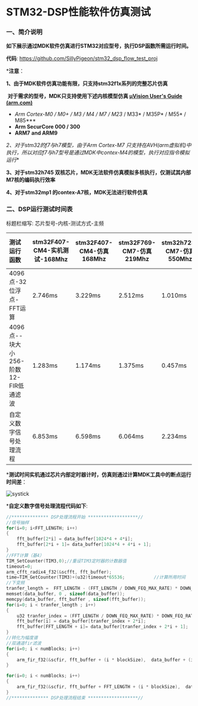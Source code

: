 # STM32-DSP性能软件仿真测试

### 一、简介说明

**如下展示通过MDK软件仿真进行STM32对应型号，执行DSP函数所需运行时间。**

**代码**: https://github.com/SillyPigeon/stm32_dsp_flow_test_proj

***注意**：

**1、由于MDK软件仿真功能有限，只支持stm32f1x系列的完整芯片仿真**

​      **对于需求的型号，MDK只支持使用下述内核模型仿真 [µVision User's Guide (arm.com)](https://developer.arm.com/documentation/101407/0538/Simulation)**

- **Arm Cortex-M0 / M0+ / M3 / M4 / M7* / M23* / M33* / M35P* / M55* / M85***
- **Arm SecurCore 000 / 300**
- **ARM7** **and ARM9**

**2、对于stm32的f7与h7模型，由于Arm Cortex-M7* 只支持在AVH(arm虚拟机)中执行，所以对应f7与h7型号是通过MDK中contex-M4的模型，执行对应指令模拟运行**

**3、对于stm32h745 双核芯片，MDK无法软件仿真模拟多核执行，仅测试其内部M7核的编码执行效率**

**4、对于stm32mp1 的contex-A7核，MDK无法进行软件仿真**

### 二、DSP运行测试时间表

标题栏缩写: 芯片型号-内核-测试方式-主频

| 测试运行函数                         | stm32F407-CM4-实机测试-168Mhz | stm32F407-CM4-仿真168Mhz | stm32F769-CM7-仿真219Mhz | stm32h723-CM7-仿真550Mhz | stm32h745-Main-CM7-仿真-480Mhz | Cortex-M7-虚拟机-25Mhz | stm32mp151-A7-1Ghz |
| :----------------------------------- | ----------------------------- | ------------------------ | ------------------------ | ------------------------ | ------------------------------ | ---------------------- | ------------------ |
| 4096点-32位浮点-FFT运算              | 2.746ms                       | 3.229ms                  | 2.512ms                  | 1.010ms                  | 1.130ms                        | 41.670ms               | 不支持软件仿真     |
| 4096点--块大小256-阶数12-FIR低通滤波 | 1.283ms                       | 1.174ms                  | 1.375ms                  | 0.457ms                  | 0.399ms                        | 18.743ms               | 不支持软件仿真     |
| 自定义数字信号处理流程               | 6.853ms                       | 6.598ms                  | 6.064ms                  | 2.234ms                  | 2.285ms                        | 86.630ms               | 不支持软件仿真     |

***测试时间实机通过芯片内部定时器计时，仿真则通过计算MDK工具中的断点运行时间差**：

![systick](F:\Develop_Projs\labs_projs\water_phone_proj\stm32_dsp_flow_test_proj\systick.png)

***自定义数字信号处理流程代码如下**:

```c
//************** DSP处理流程开始 *******************//
//信号抽样
for(i=0; i<FFT_LENGTH; i++)
{
    fft_buffer[2*i] = data_buffer[1024*4 + 4*i];
    fft_buffer[2*i + 1]= data_buffer[1024*4 + 4*i + 1];
}
//FFT计算（基4）
TIM_SetCounter(TIM3,0);//重设TIM3定时器的计数器值
timeout=0;
arm_cfft_radix4_f32(&scfft, fft_buffer);	
time=TIM_GetCounter(TIM3)+(u32)timeout*65536; 			//计算所用时间
//下变频
tranfer_length =  FFT_LENGTH - (FFT_LENGTH / DOWN_FEQ_MAX_RATE) * DOWN_FEQ_RATE ;
memset(data_buffer, 0 , sizeof(data_buffer));
memcpy(data_buffer, fft_buffer , sizeof(fft_buffer));
for(i=0; i < tranfer_length ; i++)
{
    u32 tranfer_index = (FFT_LENGTH / DOWN_FEQ_MAX_RATE) * DOWN_FEQ_RATE * 2;
    fft_buffer[i] = data_buffer[tranfer_index + 2*i];
    fft_buffer[FFT_LENGTH + i]= data_buffer[tranfer_index + 2*i + 1];
}
//转化为幅度谱
//双通道fir滤波
for(i=0; i < numBlocks; i++)
{
    arm_fir_f32(&scfir, fft_buffer + (i * blockSize),  data_buffer + (i * blockSize),  blockSize);
}

for(i=0; i < numBlocks; i++)
{
    arm_fir_f32(&scfir, fft_buffer + FFT_LENGTH + (i * blockSize),  data_buffer + FFT_LENGTH + (i * blockSize),  blockSize);
}
//************** DSP处理流程结束 *******************//
```


